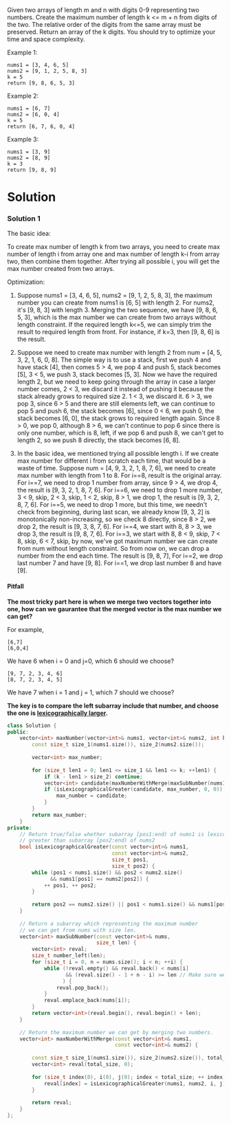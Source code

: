 Given two arrays of length m and n with digits 0-9 representing two numbers. Create the maximum number of length k <= m + n from digits of the two. The relative order of the digits from the same array must be preserved. Return an array of the k digits. You should try to optimize your time and space complexity.

Example 1:

```
nums1 = [3, 4, 6, 5]
nums2 = [9, 1, 2, 5, 8, 3]
k = 5
return [9, 8, 6, 5, 3]
```

Example 2:

```
nums1 = [6, 7]
nums2 = [6, 0, 4]
k = 5
return [6, 7, 6, 0, 4]
```

Example 3:

```
nums1 = [3, 9]
nums2 = [8, 9]
k = 3
return [9, 8, 9]
```

# Solution

### Solution 1

The basic idea:

To create max number of length k from two arrays, you need to create max number of length i from array one and max number of length k-i from array two, then combine them together. After trying all possible i, you will get the max number created from two arrays.

Optimization:

1. Suppose nums1 = [3, 4, 6, 5], nums2 = [9, 1, 2, 5, 8, 3], the maximum number you can create from nums1 is [6, 5] with length 2. For nums2, it's [9, 8, 3] with length 3. Merging the two sequence, we have [9, 8, 6, 5, 3], which is the max number we can create from two arrays without length constraint. If the required length k<=5, we can simply trim the result to required length from front. For instance, if k=3, then [9, 8, 6] is the result.

2. Suppose we need to create max number with length 2 from num = [4, 5, 3, 2, 1, 6, 0, 8]. The simple way is to use a stack, first we push 4 and have stack [4], then comes 5 > 4, we pop 4 and push 5, stack becomes [5], 3 < 5, we push 3, stack becomes [5, 3]. Now we have the required length 2, but we need to keep going through the array in case a larger number comes, 2 < 3, we discard it instead of pushing it because the stack already grows to required size 2. 1 < 3, we discard it. 6 > 3, we pop 3, since 6 > 5 and there are still elements left, we can continue to pop 5 and push 6, the stack becomes [6], since 0 < 6, we push 0, the stack becomes [6, 0], the stack grows to required length again. Since 8 > 0, we pop 0, although 8 > 6, we can't continue to pop 6 since there is only one number, which is 8, left, if we pop 6 and push 8, we can't get to length 2, so we push 8 directly, the stack becomes [6, 8].

3. In the basic idea, we mentioned trying all possible length i. If we create max number for different i from scratch each time, that would be a waste of time. Suppose num = [4, 9, 3, 2, 1, 8, 7, 6], we need to create max number with length from 1 to 8. For i==8, result is the original array. For i==7, we need to drop 1 number from array, since 9 > 4, we drop 4, the result is [9, 3, 2, 1, 8, 7, 6]. For i==6, we need to drop 1 more number, 3 < 9, skip, 2 < 3, skip, 1 < 2, skip, 8 > 1, we drop 1, the result is [9, 3, 2, 8, 7, 6]. For i==5, we need to drop 1 more, but this time, we needn't check from beginning, during last scan, we already know [9, 3, 2] is monotonically non-increasing, so we check 8 directly, since 8 > 2, we drop 2, the result is [9, 3, 8, 7, 6]. For i==4, we start with 8, 8 > 3, we drop 3, the result is [9, 8, 7, 6]. For i==3, we start with 8, 8 < 9, skip, 7 < 8, skip, 6 < 7, skip, by now, we've got maximum number we can create from num without length constraint. So from now on, we can drop a number from the end each time. The result is [9, 8, 7], For i==2, we drop last number 7 and have [9, 8]. For i==1, we drop last number 8 and have [9].


#### Pitfall
__The most tricky part here is when we merge two vectors together into one, how can we gaurantee that the merged vector is the max number we can get?__

For example, 
```
[6,7]
[6,0,4]
```
We have 6 when i = 0 and j=0, which 6 should we choose?
```
[9, 7, 2, 3, 4, 6]
[8, 7, 2, 3, 4, 5]
```

We have 7 when i = 1 and j = 1, which 7 should we choose?

__The key is to compare the left subarray include that number, and choose the one is [lexicographically larger](https://en.wikipedia.org/wiki/Lexicographical_order).__

```cpp
class Solution {
public:
    vector<int> maxNumber(vector<int>& nums1, vector<int>& nums2, int k) {
        const size_t size_1(nums1.size()), size_2(nums2.size());
        
        vector<int> max_number;
        
        for (size_t len1 = 0; len1 <= size_1 && len1 <= k; ++len1) {
            if (k - len1 > size_2) continue;
            vector<int> candidate(maxNumberWithMerge(maxSubNumber(nums1, len1), maxSubNumber(nums2, k - len1)));
            if (isLexicographicalGreater(candidate, max_number, 0, 0)) {
                max_number = candidate;
            }
        }
        return max_number;
    }
private:
    // Return true/false whether subarray [pos1:end) of nums1 is lexicographically 
    // greater than subarray [pos2:end) of nums2
    bool isLexicographicalGreater(const vector<int>& nums1, 
                                  const vector<int>& nums2,
                                  size_t pos1,
                                  size_t pos2) {
        while (pos1 < nums1.size() && pos2 < nums2.size()
              && nums1[pos1] == nums2[pos2]) {
            ++ pos1, ++ pos2;
        }
        
        return pos2 == nums2.size() || pos1 < nums1.size() && nums1[pos1] > nums2[pos2];
    }
    
    // Return a subarray which representing the maximum number
    // we can get from nums with size len.
    vector<int> maxSubNumber(const vector<int>& nums,
                             size_t len) {
        vector<int> reval;
        size_t number_left(len);
        for (size_t i = 0, n = nums.size(); i < n; ++i) {
            while (!reval.empty() && reval.back() < nums[i] 
                   && (reval.size() - 1 + n - i) >= len // Make sure we have enough numbers to reach len
                  ) {
                reval.pop_back();
            }
            reval.emplace_back(nums[i]);
        }
        return vector<int>(reval.begin(), reval.begin() + len);
    }
    
    // Return the maximum number we can get by merging two numbers.
    vector<int> maxNumberWithMerge(const vector<int>& nums1, 
                                   const vector<int>& nums2) {
        
        const size_t size_1(nums1.size()), size_2(nums2.size()), total_size(size_1 + size_2);
        vector<int> reval(total_size, 0);
        
        for (size_t index(0), i(0), j(0); index < total_size; ++ index) {
            reval[index] = isLexicographicalGreater(nums1, nums2, i, j) ? nums1[i++] : nums2[j++];
        }
        
        return reval;
    }
};
```





